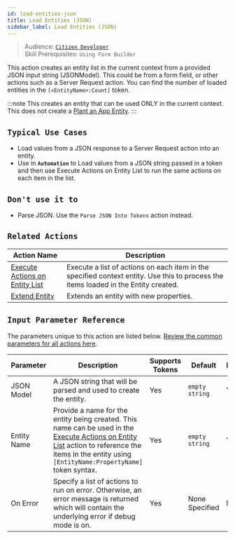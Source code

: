 ```yaml
---
id: load-entities-json
title: Load Entities (JSON)
sidebar_label: Load Entities (JSON)
---
```


> Audience: [`Citizen Developer`](/docs/audience#citizen-developers)<br/>
> Skill Prerequisites: `Using Form Builder`

This action creates an entity list in the current context from a provided JSON input string (JSONModel). This could be from a form field, or other actions such as a Server Request action. You can find the number of loaded entities in the `[<EntityName>:Count]` token.

:::note
This creates an entity that can be used ONLY in the current context. This does not create a [Plant an App Entity](/docs/entities).
:::

## `Typical Use Cases`

- Load values from a JSON response to a Server Request action into an entity.
- Use in **`Automation`** to Load values from a JSON string passed in a token and then use Execute Actions on Entity List to run the same actions on each item in the list.

## `Don't use it to`

- Parse JSON. Use the `Parse JSON Into Tokens` action instead.

## `Related Actions`

| Action Name | Description |
| -- | -- |
| [Execute Actions on Entity List](/docs/actions/execute-actions-entity-list)   | Execute a list of actions on each item in the specified context entity. Use this to process the items loaded in the Entity created. |
| [Extend Entity](/docs/actions/extend-entity)   | Extends an entity with new properties. |

## `Input Parameter Reference`

The parameters unique to this action are listed below. [Review the common parameters for all actions here](/docs/actions/common-parameters).

| Parameter| Description| Supports Tokens | Default| Required |
| -- | -- | -- | -- | -- |
| JSON Model | A JSON string that will be parsed and used to create the entity.  | Yes | `empty string` | Yes |
| Entity Name | Provide a name for the entity being created. This name can be used in the [Execute Actions on Entity List](/docs/actions/execute-actions-entity-list) action to reference the items in the entity using `[EntityName:PropertyName]` token syntax. | Yes | `empty string` | Yes |
| On Error | Specify a list of actions to run on error. Otherwise, an error message is returned which will contain the underlying error if debug mode is on.  | Yes | None Specified | No |
